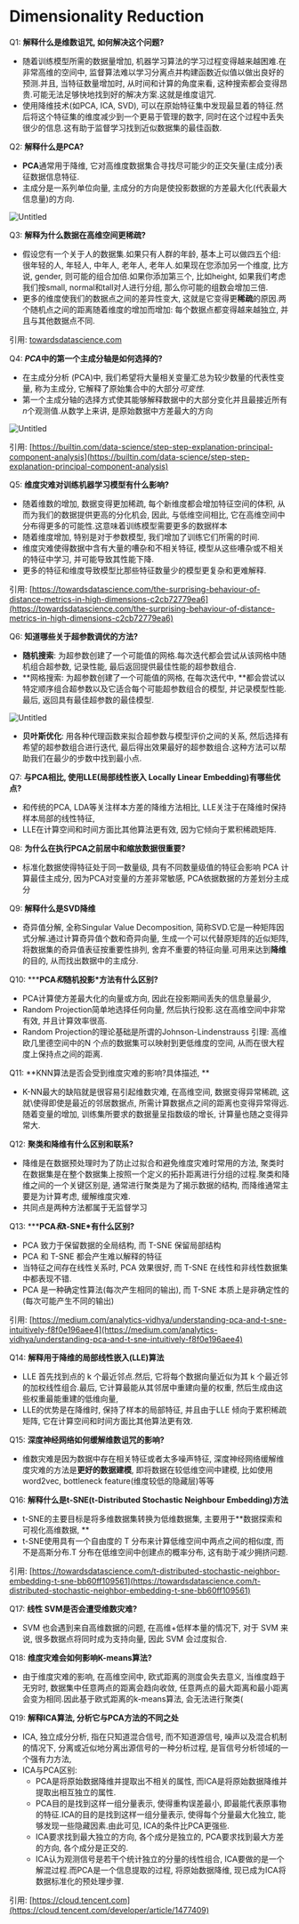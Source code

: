 # Dimensionality Reduction

Q1: **解释什么是维数诅咒, 如何解决这个问题?**

- 随着训练模型所需的数据量增加, 机器学习算法的学习过程变得越来越困难.在非常高维的空间中, 监督算法难以学习分离点并构建函数近似值以做出良好的预测.并且, 当特征数量增加时, 从时间和计算的角度来看, 这种搜索都会变得昂贵.可能无法足够快地找到好的解决方案.这就是维度诅咒.
- 使用降维技术(如PCA, ICA, SVD), 可以在原始特征集中发现最显着的特征.然后将这个特征集的维度减少到一个更易于管理的数字, 同时在这个过程中丢失很少的信息.这有助于监督学习找到近似数据集的最佳函数.

Q2: **解释什么是PCA?**

- **PCA**通常用于降维, 它对高维度数据集合寻找尽可能少的正交矢量(主成分)表征数据信息特征.
- 主成分是一系列单位向量, 主成分的方向是使投影数据的方差最大化(代表最大信息量)的方向.

![Untitled](%E9%99%8D%E7%BB%B4%205180f8ad4b2348a1bcfbde293b84f2fb/Untitled.png)

Q3: **解释为什么数据在高维空间更稀疏?**

- 假设您有一个关于人的数据集.如果只有人群的年龄, 基本上可以做四五个组: 很年轻的人, 年轻人, 中年人, 老年人, 老年人.如果现在您添加另一个维度, 比方说, gender, 则可能的组合加倍.如果你添加第三个, 比如height, 如果我们考虑我们按small, normal和tall对人进行分组, 那么你可能的组数会增加三倍.
- 更多的维度使我们的数据点之间的差异性变大, 这就是它变得更**稀疏**的原因.两个随机点之间的距离随着维度的增加而增加: 每个数据点都变得越来越独立, 并且与其他数据点不同.

引用: [towardsdatascience.com](https://towardsdatascience.com/the-surprising-behaviour-of-distance-metrics-in-high-dimensions-c2cb72779ea6)

Q4: ***PCA*中的第一个主成分轴是如何选择的?**

- 在主成分分析 (PCA)中, 我们希望将大量相关变量汇总为较少数量的代表性变量, 称为主成分, 它解释了原始集合中的大部分*可变性.*
- 第一个主成分轴的选择方式使其能够解释数据中的大部分变化并且最接近所有*n*个观测值.从数学上来讲, 是原始数据中方差最大的方向

![Untitled](%E9%99%8D%E7%BB%B4%205180f8ad4b2348a1bcfbde293b84f2fb/Untitled%201.png)

引用: [https://builtin.com/data-science/step-step-explanation-principal-component-analysis](https://builtin.com/data-science/step-step-explanation-principal-component-analysis)

Q5: **维度灾难对训练机器学习模型有什么影响?**

- 随着维数的增加, 数据变得更加稀疏, 每个新维度都会增加特征空间的体积, 从而为我们的数据提供更高的分化机会, 因此, 与低维空间相比, 它在高维空间中分布得更多的可能性.这意味着训练模型需要更多的数据样本
- 随着维度增加, 特别是对于参数模型, 我们增加了训练它们所需的时间.
- 维度灾难使得数据中含有大量的嘈杂和不相关特征, 模型从这些嘈杂或不相关的特征中学习, 并可能导致其性能下降.
- 更多的特征和维度导致模型比那些特征数量少的模型更复杂和更难解释.

引用: [https://towardsdatascience.com/the-surprising-behaviour-of-distance-metrics-in-high-dimensions-c2cb72779ea6](https://towardsdatascience.com/the-surprising-behaviour-of-distance-metrics-in-high-dimensions-c2cb72779ea6)

Q6: **知道哪些关于超参数调优的方法?**

- **随机搜索**: 为超参数创建了一个可能值的网格.每次迭代都会尝试从该网格中随机组合超参数, 记录性能, 最后返回提供最佳性能的超参数组合.
- **网格搜索: 为超参数创建了一个可能值的网格, 在每次迭代中, **都会尝试以特定顺序组合超参数以及它适合每个可能超参数组合的模型, 并记录模型性能.最后, 返回具有最佳超参数的最佳模型.

![Untitled](%E9%99%8D%E7%BB%B4%205180f8ad4b2348a1bcfbde293b84f2fb/Untitled%202.png)

- **贝叶斯优化**: 用各种代理函数来拟合超参数与模型评价之间的关系, 然后选择有希望的超参数组合进行迭代, 最后得出效果最好的超参数组合.这种方法可以帮助我们在最少的步数中找到最小点.

Q7: **与PCA相比, 使用LLE(局部线性嵌入 Locally Linear Embedding)有哪些优点?**

- 和传统的PCA, LDA等关注样本方差的降维方法相比, LLE关注于在降维时保持样本局部的线性特征, 
- LLE在计算空间和时间方面比其他算法更有效, 因为它倾向于累积稀疏矩阵.

Q8: **为什么在执行PCA之前居中和缩放数据很重要?**

- 标准化数据使得特征处于同一数量级, 具有不同数量级值的特征会影响 PCA 计算最佳主成分, 因为PCA对变量的方差非常敏感, PCA依据数据的方差划分主成分

Q9: **解释什么是SVD降维**

- 奇异值分解, 全称Singular Value Decomposition, 简称SVD.它是一种矩阵因式分解.通过计算奇异值个数和奇异向量, 生成一个可以代替原矩阵的近似矩阵, 将数据集的奇异值表征按重要性排列, 舍弃不重要的特征向量.可用来达到**降维**的目的, 从而找出数据中的主成分.

Q10: *****PCA*和*随机投影*方法有什么区别?**

- PCA计算使方差最大化的向量或方向, 因此在投影期间丢失的信息量最少, 
- Random Projection简单地选择任何向量, 然后执行投影.这在高维空间中非常有效, 并且计算效率很高.
- Random Projection的理论基础是所谓的Johnson-Lindenstrauss 引理: 高维欧几里德空间中的N 个点的数据集可以映射到更低维度的空间, 从而在很大程度上保持点之间的距离.

Q11: **KNN算法是否会受到维度灾难的影响?具体描述, **

- K-NN最大的缺陷就是很容易引起维数灾难, 在高维空间, 数据变得异常稀疏, 这就\使得即使是最近的邻居数据点, 所需计算数据点之间的距离也变得异常得远. 随着变量的增加, 训练集所要求的数据量呈指数级的增长, 计算量也随之变得异常大.

Q12: **聚类和降维有什么区别和联系?**

- 降维是在数据预处理时为了防止过拟合和避免维度灾难时常用的方法, 聚类时在数据集是在整个数据集上按照一个定义的拓扑距离进行分组的过程.聚类和降维之间的一个关键区别是, 通常进行聚类是为了揭示数据的结构, 而降维通常主要是为计算考虑, 缓解维度灾难.
- 共同点是两种方法都属于无监督学习

Q13: *****PCA*和*t-SNE*有什么区别?**

- PCA 致力于保留数据的全局结构, 而 T-SNE 保留局部结构
- PCA 和 T-SNE 都会产生难以解释的特征
- 当特征之间存在线性关系时, PCA 效果很好, 而 T-SNE 在线性和非线性数据集中都表现不错.
- PCA 是一种确定性算法(每次产生相同的输出), 而 T-SNE 本质上是非确定性的(每次可能产生不同的输出)

引用: [https://medium.com/analytics-vidhya/understanding-pca-and-t-sne-intuitively-f8f0e196aee4](https://medium.com/analytics-vidhya/understanding-pca-and-t-sne-intuitively-f8f0e196aee4)

Q14: ****解释用于降维的局部线性嵌入(LLE)算法****

- LLE 首先找到点的 k 个最近邻点.然后, 它将每个数据向量近似为其 k 个最近邻的加权线性组合.最后, 它计算最能从其邻居中重建向量的权重, 然后生成由这些权重最能重建的低维向量, 
- LLE的优势是在降维时, 保持了样本的局部特征, 并且由于LLE 倾向于累积稀疏矩阵, 它在计算空间和时间方面比其他算法更有效.

Q15: **深度神经网络如何缓解维数诅咒的影响?**

- 维数灾难是因为数据中存在相关特征或者太多噪声特征, 深度神经网络缓解维度灾难的方法是**更好的数据建模**, 即将数据在较低维空间中建模, 比如使用word2vec, bottleneck feature(维度较低的隐藏层)等等

Q16: **解释什么是t-SNE(t-Distributed Stochastic Neighbour Embedding)方法**

- t-SNE的主要目标是将多维数据集转换为低维数据集, 主要用于**数据探索和可视化高维数据, **
- t-SNE使用具有一个自由度的 T 分布来计算低维空间中两点之间的相似度, 而不是高斯分布.T 分布在低维空间中创建点的概率分布, 这有助于减少拥挤问题.

引用: [https://towardsdatascience.com/t-distributed-stochastic-neighbor-embedding-t-sne-bb60ff109561](https://towardsdatascience.com/t-distributed-stochastic-neighbor-embedding-t-sne-bb60ff109561)

Q17: ****线性 SVM是否会遭受维数灾难?****

- SVM 也会遇到来自高维数据的问题, 在高维+低样本量的情况下, 对于 SVM 来说, 很多数据点将同时成为支持向量, 因此 SVM 会过度拟合.

Q18: **维度灾难会如何影响K-means算法?**

- 由于维度灾难的影响, 在高维空间中, 欧式距离的测度会失去意义, 当维度趋于无穷时, 数据集中任意两点的距离会趋向收敛, 任意两点的最大距离和最小距离会变为相同.因此基于欧式距离的k-means算法, 会无法进行聚类(

Q19: **解释ICA算法, 分析它与PCA方法的不同之处**

- ICA, 独立成分分析, 指在只知道混合信号, 而不知道源信号, 噪声以及混合机制的情况下, 分离或近似地分离出源信号的一种分析过程, 是盲信号分析领域的一个强有力方法, 
- ICA与PCA区别: 
    - PCA是将原始数据降维并提取出不相关的属性, 而ICA是将原始数据降维并提取出相互独立的属性.
    - PCA目的是找到这样一组分量表示, 使得重构误差最小, 即最能代表原事物的特征.ICA的目的是找到这样一组分量表示, 使得每个分量最大化独立, 能够发现一些隐藏因素.由此可见, ICA的条件比PCA更强些.
    - ICA要求找到最大独立的方向, 各个成分是独立的, PCA要求找到最大方差的方向, 各个成分是正交的.
    - ICA认为观测信号是若干个统计独立的分量的线性组合, ICA要做的是一个解混过程.而PCA是一个信息提取的过程, 将原始数据降维, 现已成为ICA将数据标准化的预处理步骤.

引用: [https://cloud.tencent.com](https://cloud.tencent.com/developer/article/1477409)
